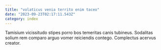 ```yaml
---
title: "volaticus venia territo enim taceo"
date: "2023-09-23T02:17:11.543Z"
category: index
---
```

Tamisium vicissitudo stipes porro bos temeritas canis tubineus. Sodalitas solium rem comparo arguo vomer reiciendis contego. Complectus acervus creator.